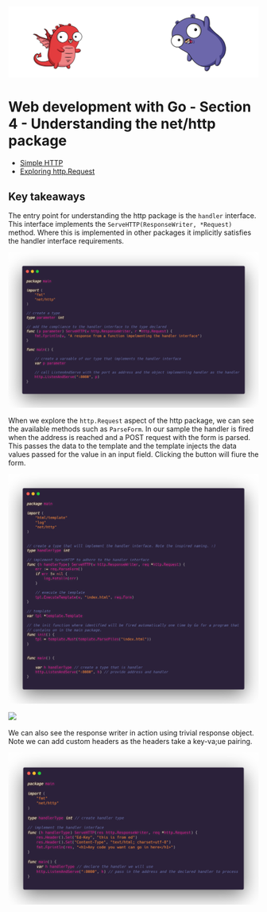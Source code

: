![](/assets/gologo.png)

# Web development with Go - Section 4 - Understanding the net/http package

- [Simple HTTP](/web/src/goWebMcLeod/S4-netHttp/01-simpleHttp)
- [Exploring http.Request](/web/src/goWebMcLeod/S4-netHttp/02-request)

## Key takeaways

The entry point for understanding the http package is the `handler` interface. This interface implements the `ServeHTTP(ResponseWriter, *Request)` method. Where this is implemented in other packages it implicitly satisfies the handler interface requirements.

![](/web/src/goWebMcLeod/S4-netHttp/assets/createHandler.png)

When we explore the `http.Request` aspect of the http package, we can see the available methods such as `ParseForm`. In our sample the handler is fired when the address is reached and a POST request with the form is parsed. This passes the data to the template and the template injects the data values passed for the value in an input field. Clicking the button will fiure the form.

![](/web/src/goWebMcLeod/S4-netHttp/assets/402-request-demo.png)

![](/web/src/goWebMcLeod/S4-netHttp/assets/403-request.png)

We can also see the response writer in action using trivial response object. Note we can add custom headers as the headers take a key-va;ue pairing.

![](/web/src/goWebMcLeod/S4-netHttp/assets/404-response-writer.png)
